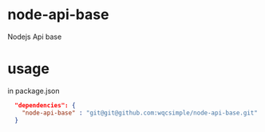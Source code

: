# node-api-base
Nodejs Api base

# usage
in package.json
```json
  "dependencies": {
    "node-api-base" : "git@git@github.com:wqcsimple/node-api-base.git"
  }
```
